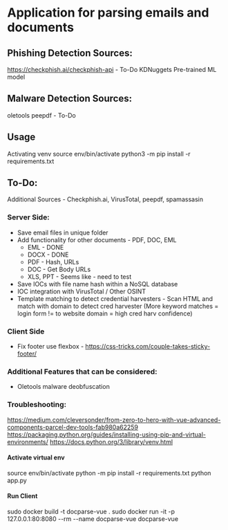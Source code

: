 # Application for parsing emails and documents

## Phishing Detection Sources:
https://checkphish.ai/checkphish-api - To-Do
KDNuggets Pre-trained ML model

## Malware Detection Sources:
oletools
peepdf - To-Do

## Usage
Activating venv
source env/bin/activate
python3 -m pip install -r requirements.txt 

## To-Do:
Additional Sources - Checkphish.ai, VirusTotal, peepdf, spamassasin

### Server Side:
* Save email files in unique folder
* Add functionality for other documents - PDF, DOC, EML
    * EML - DONE
    * DOCX - DONE
    * PDF - Hash, URLs
    * DOC - Get Body URLs
    * XLS, PPT - Seems like - need to test
* Save IOCs with file name hash within a NoSQL database
* IOC integration with VirusTotal / Other OSINT
* Template matching to detect credential harvesters - Scan HTML and match with domain to detect cred harvester (More keyword matches = login form != to website domain = high cred harv confidence)


### Client Side
* Fix footer use flexbox - https://css-tricks.com/couple-takes-sticky-footer/


### Additional Features that can be considered:
* Oletools malware deobfuscation

### Troubleshooting:
https://medium.com/cleversonder/from-zero-to-hero-with-vue-advanced-components-parcel-dev-tools-fab980a62259
https://packaging.python.org/guides/installing-using-pip-and-virtual-environments/
https://docs.python.org/3/library/venv.html


#### Activate virtual env
source env/bin/activate
python -m pip install -r requirements.txt
python app.py

#### Run Client
sudo docker build -t docparse-vue .
sudo docker run -it -p 127.0.0.1:80:8080 --rm --name docparse-vue docparse-vue



